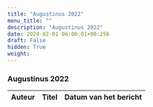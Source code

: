 ```yaml
---
title: "Augustinus 2022"
menu_title: ""
description: "Augustinus 2022"
date: 2024-02-01 06:00:01+00:256
draft: False
hidden: True
weight:
---
```

### Augustinus 2022

**Auteur** | **Titel** | **Datum van het bericht**
---|---|---
